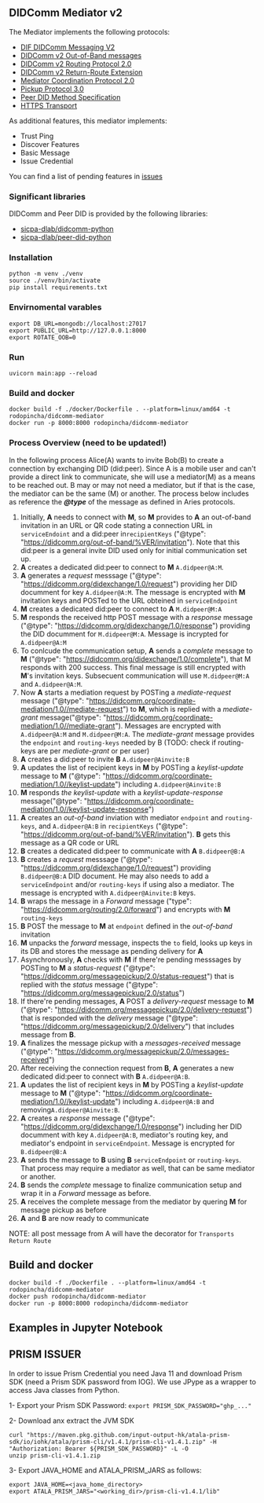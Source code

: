 ## DIDComm Mediator v2


The Mediator implements the following protocols:

* [DIF DIDComm Messaging V2](https://identity.foundation/didcomm-messaging/spec/)
* [DIDComm v2 Out-of-Band messages](https://identity.foundation/didcomm-messaging/spec/#out-of-band-messages)
* [DIDComm v2 Routing Protocol 2.0](https://identity.foundation/didcomm-messaging/spec/#routing-protocol-20)
* [DIDComm v2 Return-Route Extension](https://github.com/decentralized-identity/didcomm-messaging/blob/main/extensions/return_route/main.md)
* [Mediator Coordination Protocol 2.0](https://didcomm.org/mediator-coordination/2.0/)
* [Pickup Protocol 3.0](https://didcomm.org/pickup/3.0/)
* [Peer DID Method Specification](https://identity.foundation/peer-did-method-spec/)
* [HTTPS Transport](https://didcomm.org/pickup/3.0/)

As additional features, this mediator implements:
* Trust Ping
* Discover Features
* Basic Message
* Issue Credential

You can find a list of pending features in [issues](issues)



### Significant libraries
DIDComm and Peer DID is provided by the following libraries:
* [sicpa-dlab/didcomm-python](https://github.com/sicpa-dlab/didcomm-python)
* [sicpa-dlab/peer-did-python](https://github.com/sicpa-dlab/peer-did-python)


### Installation
```
python -m venv ./venv 
source ./venv/bin/activate
pip install requirements.txt
```

### Envirnomental varables
```
export DB_URL=mongodb://localhost:27017                                                  
export PUBLIC_URL=http://127.0.0.1:8000
export ROTATE_OOB=0  
```

### Run
`uvicorn main:app --reload`

### Build and docker
```
docker build -f ./docker/Dockerfile . --platform=linux/amd64 -t rodopincha/didcomm-mediator
docker run -p 8000:8000 rodopincha/didcomm-mediator
```

### Process Overview (need to be updated!)
In the following process Alice(A) wants to invite Bob(B) to create a connection by exchanging DID (did:peer). Since A is a mobile user and can't provide a direct link to communicate, she will use a mediator(M) as a means to be reached out. B may or may not  need a mediator, but if that is the case, the mediator can be the same (M) or another.
The process below includes as reference the **_@type_** of the message as defined in Aries protocols.
1. Initially, **A** needs to connect with **M**, so **M** provides to **A** an out-of-band invitation in an URL or QR code stating a connection URL in `serviceEndoint` and a did:peer in`recipientKeys` ("@type": "https://didcomm.org/out-of-band/%VER/invitation"). Note that this did:peer is a general invite DID used only for initial communication set up.
2. **A** creates a dedicated did:peer to connect to **M** `A.didpeer@A:M`.
3. **A** generates a _request_ messsage ("@type": "https://didcomm.org/didexchange/1.0/request") providing her DID documment for key `A.didpeer@A:M`. The message is encrypted with **M** invitation keys and POSTed to the URL obteined in `serviceEndpoint`
4. **M** creates a dedicated did:peer to connect to **A** `M.didpeer@M:A`
5. **M** responds the received http POST message with a _response_ message ("@type": "https://didcomm.org/didexchange/1.0/response") providing the DID documment  for `M.didpeer@M:A`. Message is incrypted for `A.didpeer@A:M`
6. To conlcude the communication setup, **A** sends a _complete_ message to **M**  ("@type": "https://didcomm.org/didexchange/1.0/complete"), that M responds with 200 success. This final message is still encrypted with **M**'s invitation keys. Subsecuent communication will use `M.didpeer@M:A` and `A.didpeer@A:M`.
7. Now **A** starts a mediation request  by POSTing a _mediate-request_ message ("@type": "https://didcomm.org/coordinate-mediation/1.0//mediate-request")  to **M**, which is replied with a _mediate-grant_ message("@type": "https://didcomm.org/coordinate-mediation/1.0//mediate-grant"). Messages are encrypted with `A.didpeer@A:M` and `M.didpeer@M:A`. The _mediate-grant_ message provides the `endpoint` and `routing-keys` needed by B (TODO: check if routing-keys are per _mediate-grant_ or per user)
8. **A** creates a did:peer to invite **B** `A.didpeer@Ainvite:B`
9. **A** updates the list of recipient keys in **M** by POSTing  a _keylist-update_ message to **M** ("@type": "https://didcomm.org/coordinate-mediation/1.0//keylist-update") including `A.didpeer@Ainvite:B`
10. **M** responds _the keylist-update_ with a _keylist-update-response_ message("@type": "https://didcomm.org/coordinate-mediation/1.0//keylist-update-response") 
11. **A** creates an _out-of-band_ inviation with mediator `endpoint` and `routing-keys`, and `A.didpeer@A:B` in `recipientKeys` ("@type": "https://didcomm.org/out-of-band/%VER/invitation"). **B** gets this message as a QR code or URL 
12. **B** creates a dedicated did:peer to communicate with **A** `B.didpeer@B:A`
13. **B** creates a _request_ messsage ("@type": "https://didcomm.org/didexchange/1.0/request") providing `B.didpeer@B:A` DID document. He may also needs to add a `serviceEndpoint` and/or `routing-keys` if using also a mediator. The message is encrypted with `A.didpeer@Ainvite:B` keys.
14. **B** wraps the message in a _Forward_ message ("type": "https://didcomm.org/routing/2.0/forward") and encrypts with **M** `routing-keys`
15. **B** POST the message to **M** at `endpoint` defined in the _out-of-band_ invitation
16. **M** unpacks the _forward_ message, inspects the `to` field, looks up keys in its DB and stores the message as pending delivery for **A**
17. Asynchronously, **A** checks with **M** if there're pending messsages by POSTing to **M** a _status-request_ ("@type": "https://didcomm.org/messagepickup/2.0/status-request") that is replied with the _status_ message ("@type": "https://didcomm.org/messagepickup/2.0/status")
18. If there're pending messages, **A** POST a _delivery-request_ message to **M** ("@type": "https://didcomm.org/messagepickup/2.0/delivery-request") that is responded with the _delivery_ message ("@type": "https://didcomm.org/messagepickup/2.0/delivery") that includes message from **B**.
19. **A** finalizes the message pickup with a _messages-received_ message ("@type": "https://didcomm.org/messagepickup/2.0/messages-received")
20. After receiving the connection request from **B**, **A** generates a new dedicated did:peer to connect with **B** `A.didpeer@A:B`.
21. **A** updates the list of recipient keys in **M** by POSTing  a _keylist-update_ message to **M** ("@type": "https://didcomm.org/coordinate-mediation/1.0//keylist-update") including `A.didpeer@A:B` and removing`A.didpeer@Ainvite:B`.
22. **A** creates a _response_ message ("@type": "https://didcomm.org/didexchange/1.0/response") including her DID documment with  key `A.didpeer@A:B`, mediator's routing key, and mediator's endpoint in `serviceEndpoint`. Message is encrypted for `B.didpeer@B:A`
23. **A** sends the message to **B** using **B** `serviceEndpoint` or `routing-keys`. That process may require a mediator as well, that can be same mediator or another.
24. **B** sends the _complete_ message to finalize communication setup and wrap it in a _Forward_ message as before.
25. **A** receives the complete message from the mediator by quering **M** for message pickup as before
26. **A** and **B** are now ready to communicate

NOTE: all post message from A will have the decorator for `Transports Return Route`

## Build and docker
```
docker build -f ./Dockerfile . --platform=linux/amd64 -t rodopincha/didcomm-mediator
docker push rodopincha/didcomm-mediator 
docker run -p 8000:8000 rodopincha/didcomm-mediator
```

## Examples in Jupyter Notebook



## PRISM ISSUER
In order to issue Prism Credential you need Java 11 and download Prism SDK (need a Prism SDK password from IOG). We use JPype as a wrapper to access Java classes from Python. 

1- Export your Prism SDK Password: `export PRISM_SDK_PASSWORD="ghp_..."`

2- Download anx extract the JVM SDK
```
curl "https://maven.pkg.github.com/input-output-hk/atala-prism-sdk/io/iohk/atala/prism-cli/v1.4.1/prism-cli-v1.4.1.zip" -H "Authorization: Bearer ${PRISM_SDK_PASSWORD}" -L -O
unzip prism-cli-v1.4.1.zip
```
3- Export JAVA_HOME and ATALA_PRISM_JARS as follows:
```
export JAVA_HOME=<java_home_directory>
export ATALA_PRISM_JARS="<working_dir>/prism-cli-v1.4.1/lib"
```


